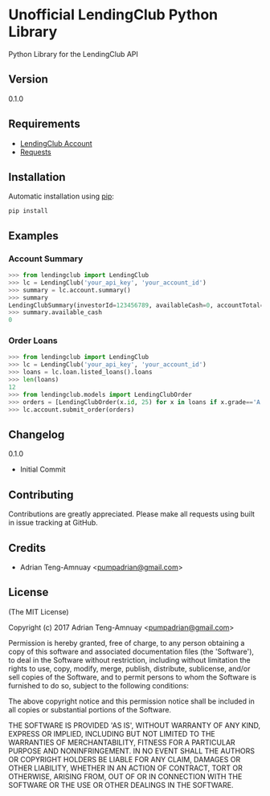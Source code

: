Unofficial LendingClub Python Library
==================================

Python Library for the LendingClub API

## Version

0.1.0

## Requirements
- [LendingClub Account](https://www.lendingclub.com/)
- [Requests](http://docs.python-requests.org/en/latest/)

## Installation

Automatic installation using [pip](http://pypi.python.org/pypi):

    pip install

## Examples

### Account Summary
```python
>>> from lendingclub import LendingClub
>>> lc = LendingClub('your_api_key', 'your_account_id')
>>> summary = lc.account.summary()
>>> summary
LendingClubSummary(investorId=123456789, availableCash=0, accountTotal=2500, accruedInterest=0, infundingBalance=2500, receivedInterest=0, receivedPrincipal=0, receivedLateFees=0, outstandingPrincipal=0, totalNotes=100, totalPortfolios=2, netAnnualizedReturn={'primaryNAR': None, 'primaryAdjustedNAR': None, 'primaryUserAdjustedNAR': None, 'tradedNAR': None, 'tradedAdjustedNAR': None, 'tradedUserAdjustedNAR': None, 'combinedNAR': None, 'combinedAdjustedNAR': None, 'combinedUserAdjustedNAR': None}, adjustments={'adjustmentForPastDueNotes': 0, 'userAdjustmentForPastDueNotes': None})
>>> summary.available_cash
0
```

### Order Loans
```python
>>> from lendingclub import LendingClub
>>> lc = LendingClub('your_api_key', 'your_account_id')
>>> loans = lc.loan.listed_loans().loans
>>> len(loans)
12
>>> from lendingclub.models import LendingClubOrder
>>> orders = [LendingClubOrder(x.id, 25) for x in loans if x.grade=='A']
>>> lc.account.submit_order(orders)
```

## Changelog

0.1.0

* Initial Commit

## Contributing

Contributions are greatly appreciated.  Please make all requests using built in issue tracking at GitHub.

## Credits

- Adrian Teng-Amnuay &lt;pumpadrian@gmail.com&gt;

## License

(The MIT License)

Copyright (c) 2017 Adrian Teng-Amnuay &lt;pumpadrian@gmail.com&gt;

Permission is hereby granted, free of charge, to any person obtaining
a copy of this software and associated documentation files (the
'Software'), to deal in the Software without restriction, including
without limitation the rights to use, copy, modify, merge, publish,
distribute, sublicense, and/or sell copies of the Software, and to
permit persons to whom the Software is furnished to do so, subject to
the following conditions:

The above copyright notice and this permission notice shall be
included in all copies or substantial portions of the Software.

THE SOFTWARE IS PROVIDED 'AS IS', WITHOUT WARRANTY OF ANY KIND,
EXPRESS OR IMPLIED, INCLUDING BUT NOT LIMITED TO THE WARRANTIES OF
MERCHANTABILITY, FITNESS FOR A PARTICULAR PURPOSE AND NONINFRINGEMENT.
IN NO EVENT SHALL THE AUTHORS OR COPYRIGHT HOLDERS BE LIABLE FOR ANY
CLAIM, DAMAGES OR OTHER LIABILITY, WHETHER IN AN ACTION OF CONTRACT,
TORT OR OTHERWISE, ARISING FROM, OUT OF OR IN CONNECTION WITH THE
SOFTWARE OR THE USE OR OTHER DEALINGS IN THE SOFTWARE.
